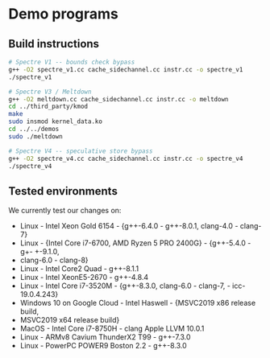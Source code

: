 # Demo programs

## Build instructions

```bash
# Spectre V1 -- bounds check bypass
g++ -O2 spectre_v1.cc cache_sidechannel.cc instr.cc -o spectre_v1
./spectre_v1

# Spectre V3 / Meltdown
g++ -O2 meltdown.cc cache_sidechannel.cc instr.cc -o meltdown
cd ../third_party/kmod
make
sudo insmod kernel_data.ko
cd ../../demos
sudo ./meltdown

# Spectre V4 -- speculative store bypass
g++ -O2 spectre_v4.cc cache_sidechannel.cc instr.cc -o spectre_v4
./spectre_v4
```

## Tested environments

We currently test our changes on:
- Linux - Intel Xeon Gold 6154 - {g++-6.4.0 - g++-8.0.1, clang-4.0 - clang-7}
- Linux - {Intel Core i7-6700, AMD Ryzen 5 PRO 2400G} - {g++-5.4.0 - g+- +-9.1.0,
- clang-6.0 - clang-8}
- Linux - Intel Core2 Quad - g++-8.1.1
- Linux - Intel XeonE5-2670 - g++-4.8.4
- Linux - Intel Core i7-3520M - {g++-8.3.0, clang-6.0 - clang-7, - icc-19.0.4.243}
- Windows 10 on Google Cloud - Intel Haswell - {MSVC2019 x86 release build,
- MSVC2019 x64 release build}
- MacOS - Intel Core i7-8750H - clang Apple LLVM 10.0.1
- Linux - ARMv8 Cavium ThunderX2 T99 - g++-7.3.0
- Linux - PowerPC POWER9 Boston 2.2 - g++-8.3.0
